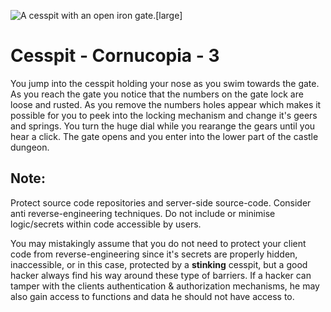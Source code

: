 ![A cesspit with an open iron gate.[large]](/static/images/games/azure-cloud-castle/cesspit-gate-open.jpg)

# Cesspit - Cornucopia - 3

You jump into the cesspit holding your nose as you swim towards the gate.
As you reach the gate you notice that the numbers on the gate lock are loose and rusted. As you remove the numbers holes appear which makes it possible for you to peek into the locking mechanism and change it's geers and springs. You turn the huge dial while you rearange the gears until you hear a click. The gate opens and you enter into the lower part of the castle dungeon.

## Note:

Protect source code repositories and server-side source-code. Consider anti reverse-engineering techniques. Do not include or minimise logic/secrets within code accessible by users.

You may mistakingly assume that you do not need to protect your client code from reverse-engineering since it's secrets are properly hidden, inaccessible, or in this case, protected by a **stinking** cesspit, but a good hacker always find his way around these type of barriers. If a hacker can tamper with the clients authentication & authorization mechanisms, he may also gain access to functions and data he should not have access to. 
